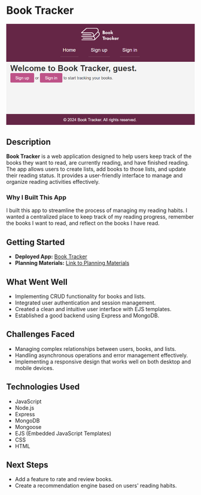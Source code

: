 # Book Tracker

![Book Tracker Screenshot](/image.png)

## Description

**Book Tracker** is a web application designed to help users keep track of the books they want to read, are currently reading, and have finished reading. The app allows users to create lists, add books to those lists, and update their reading status. It provides a user-friendly interface to manage and organize reading activities effectively.

### Why I Built This App

I built this app to streamline the process of managing my reading habits. I wanted a centralized place to keep track of my reading progress, remember the books I want to read, and reflect on the books I have read.

## Getting Started

- **Deployed App:** [Book Tracker](https://your-deployed-app-url.com)
- **Planning Materials:** [Link to Planning Materials](https://link-to-planning-materials.com)

## What Went Well

- Implementing CRUD functionality for books and lists.
- Integrated user authentication and session management.
- Created a clean and intuitive user interface with EJS templates.
- Established a good backend using Express and MongoDB.

## Challenges Faced

- Managing complex relationships between users, books, and lists.
- Handling asynchronous operations and error management effectively.
- Implementing a responsive design that works well on both desktop and mobile devices.

## Technologies Used

- JavaScript
- Node.js
- Express
- MongoDB
- Mongoose
- EJS (Embedded JavaScript Templates)
- CSS
- HTML

## Next Steps

- Add a feature to rate and review books.
- Create a recommendation engine based on users' reading habits.
